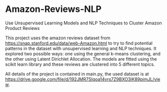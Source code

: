 # Amazon-Reviews-NLP
Use Unsupervised Learning Models and NLP Techniques to Cluster Amazon Product Reviews

This project uses the amazon reviews dataset from https://snap.stanford.edu/data/web-Amazon.html to try to find potential patterns in the dataset with unsupervised learning and NLP techniques. It explored two possible ways: one using the general k-means clustering, and the other using Latent Dirichlet Allocation. The models are fitted using the scikit learn library and these reviews are clustered into 5 different topics.

All details of the project is contained in main.py, the used dataset is at https://drive.google.com/file/d/192JMR7SIqoa14vrs7Z9BXO3iK89pimJL/view.
